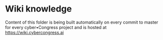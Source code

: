 # Wiki knowledge

Content of this folder is being built automatically on every commit to master for every cyber•Congress project and is hosted at https://wiki.cybercongress.ai
